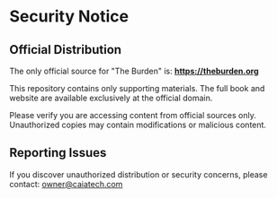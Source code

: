 # Security Notice

## Official Distribution

The only official source for "The Burden" is: **https://theburden.org**

This repository contains only supporting materials. The full book and website are available exclusively at the official domain.

Please verify you are accessing content from official sources only. Unauthorized copies may contain modifications or malicious content.

## Reporting Issues

If you discover unauthorized distribution or security concerns, please contact: owner@caiatech.com